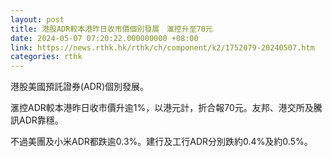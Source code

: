 ```yaml
---
layout: post
title: 港股ADR較本港昨日收市價個別發展　滙控升至70元
date: 2024-05-07 07:20:22.000000000 +08:00
link: https://news.rthk.hk/rthk/ch/component/k2/1752079-20240507.htm
categories: rthk
---
```


港股美國預託證券(ADR)個別發展。

滙控ADR較本港昨日收市價升逾1%，以港元計，折合報70元。友邦、港交所及騰訊ADR靠穩。

不過美團及小米ADR都跌逾0.3%。建行及工行ADR分別跌約0.4%及約0.5%。
